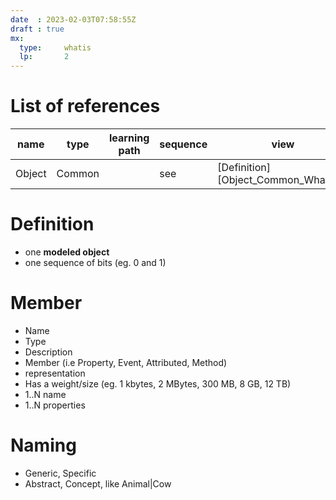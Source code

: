 ```yaml
---
date  : 2023-02-03T07:58:55Z
draft : true
mx:  
  type:     whatis
  lp:       2
---
```



# List of references
|name|type|learning path|sequence|view|desc|
|-|-|-|-|-|-|
|Object|Common||see|[Definition][Object_Common_Whatis]&uarr;

# Definition
- one **modeled object**
- one sequence of bits (eg. 0 and 1)

# Member
- Name    
- Type
- Description
- Member (i.e Property, Event, Attributed, Method) 
- representation
- Has a weight/size (eg. 1 kbytes, 2 MBytes, 300 MB, 8 GB, 12 TB)
- 1..N name
- 1..N  properties


# Naming
- Generic, Specific
- Abstract, Concept, like Animal|Cow


